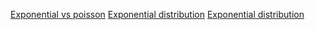 [Exponential vs poisson](https://www.youtube.com/watch?v=n7K8s4vryCQ)
[Exponential distribution](https://www.youtube.com/watch?v=ABbGOw73nuk)
[Exponential distribution](https://www.statology.org/exponential-distribution/)

